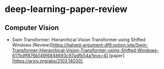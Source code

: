 deep-learning-paper-review
==========================
Computer Vision
---------------
* Swin Transformer: Hierarchical Vision Transformer using Shifted Windows [Review][https://halved-argument-df9.notion.site/Swin-Transformer-Hierarchical-Vision-Transformer-using-Shifted-Windows-617bdff876b146f6848693c97adfb54a?pvs=4] [paper][https://arxiv.org/abs/2103.14030]
